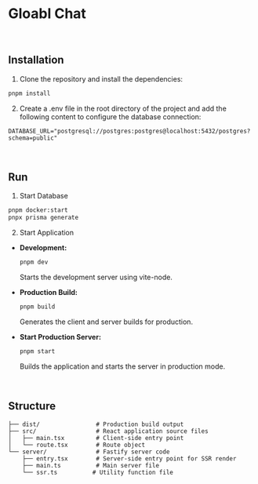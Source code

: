 # Gloabl Chat



</br>

## Installation

1. Clone the repository and install the dependencies:

```bash
pnpm install
```

2. Create a .env file in the root directory of the project and add the following content to configure the database connection:

```
DATABASE_URL="postgresql://postgres:postgres@localhost:5432/postgres?schema=public"
```

</br>

## Run

1. Start Database

```sh
pnpm docker:start
pnpx prisma generate
```

2. Start Application

- **Development:**

  ```bash
  pnpm dev
  ```

  Starts the development server using vite-node.

- **Production Build:**

  ```bash
  pnpm build
  ```

  Generates the client and server builds for production.

- **Start Production Server:**

  ```bash
  pnpm start
  ```

  Builds the application and starts the server in production mode.

</br>

## Structure

```
├── dist/                # Production build output
├── src/                 # React application source files
│   ├── main.tsx         # Client-side entry point
│   └── route.tsx        # Route object
└── server/              # Fastify server code
    ├── entry.tsx        # Server-side entry point for SSR render
    ├── main.ts          # Main server file
    └── ssr.ts          # Utility function file

```

</br>


